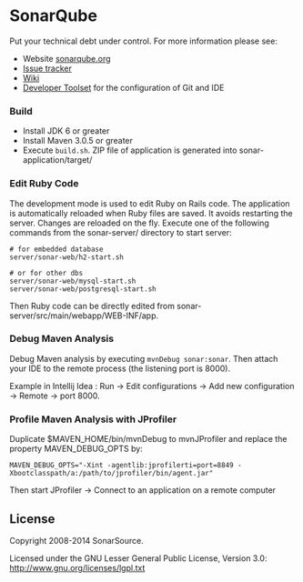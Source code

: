 # SonarQube

Put your technical debt under control. For more information please see:

* Website [sonarqube.org][1]
* [Issue tracker][2]
* [Wiki][3]
* [Developer Toolset](https://github.com/SonarSource/sonar-developer-toolset) for the configuration of Git and IDE

### Build

* Install JDK 6 or greater
* Install Maven 3.0.5 or greater
* Execute `build.sh`. ZIP file of application is generated into sonar-application/target/

### Edit Ruby Code

The development mode is used to edit Ruby on Rails code. The application is automatically reloaded when Ruby files are saved. It avoids restarting the server. Changes are reloaded on the fly. Execute one of the following commands from the sonar-server/ directory to start server:

    # for embedded database
    server/sonar-web/h2-start.sh
    
    # or for other dbs
    server/sonar-web/mysql-start.sh
    server/sonar-web/postgresql-start.sh

Then Ruby code can be directly edited from sonar-server/src/main/webapp/WEB-INF/app.

### Debug Maven Analysis

Debug Maven analysis by executing `mvnDebug sonar:sonar`. Then attach your IDE to the remote process (the listening port is 8000).

Example in Intellij Idea : Run -> Edit configurations -> Add new configuration -> Remote -> port 8000.

### Profile Maven Analysis with JProfiler

Duplicate $MAVEN_HOME/bin/mvnDebug to mvnJProfiler and replace the property MAVEN_DEBUG_OPTS by:

    MAVEN_DEBUG_OPTS="-Xint -agentlib:jprofilerti=port=8849 -Xbootclasspath/a:/path/to/jprofiler/bin/agent.jar"

Then start JProfiler -> Connect to an application on a remote computer

## License

Copyright 2008-2014 SonarSource.

Licensed under the GNU Lesser General Public License, Version 3.0: http://www.gnu.org/licenses/lgpl.txt

 [1]: http://www.sonarqube.org/
 [2]: http://jira.codehaus.org/browse/SONAR
 [3]: http://docs.codehaus.org/display/SONAR
 
